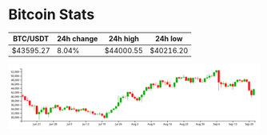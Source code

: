 # Bitcoin Stats

BTC/USDT|24h change|24h high|24h low|
|---|---|---|---|
|$43595.27|8.04%|$44000.55|$40216.20|

<img src="./chart.svg">

